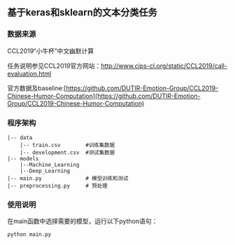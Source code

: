 ## 基于keras和sklearn的文本分类任务
### 数据来源
CCL2019“小牛杯”中文幽默计算

任务说明参见CCL2019官方网站：[http://www.cips-cl.org/static/CCL2019/call-evaluation.html ](http://www.cips-cl.org/static/CCL2019/call-evaluation.html )

官方数据及baseline:[https://github.com/DUTIR-Emotion-Group/CCL2019-Chinese-Humor-Computation](https://github.com/DUTIR-Emotion-Group/CCL2019-Chinese-Humor-Computation)

### 程序架构
    |-- data
    	|-- train.csv        #训练集数据
        |-- development.csv  #测试集数据
    |-- models
        |--Machine_Learning
        |--Deep_Learning
    |-- main.py              # 模型训练和测试
    |-- preprocessing.py     # 预处理

### 使用说明
在main函数中选择需要的模型，运行以下python语句：

    python main.py



